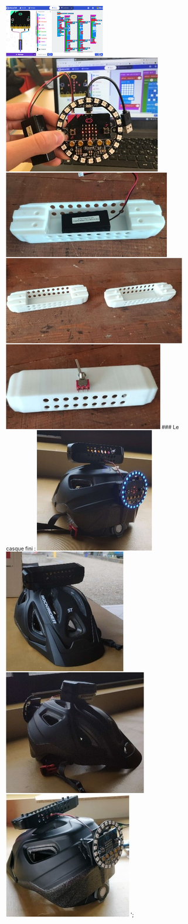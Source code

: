 <?php $photos='

### Conception du casque

<img alt src="img/photos.1.png" class="w-30">
<img alt src="img/photos.2.png" class="w-30">
<img alt src="img/photos.3.jpg" class="w-30">

<img alt src="img/photos.4.jpg" class="w-30">
<img alt src="img/photos.5.jpg" class="w-30">
<img alt src="img/photos.6.jpg" class="w-30">


### Le casque fini :

<img alt src="img/photos.7.jpg" class="w-20">
<img alt src="img/photos.8.jpg" class="w-20">
<img alt src="img/photos.9.jpg" class="w-20">
<img alt src="img/photos.10.jpg" class="w-20">



';